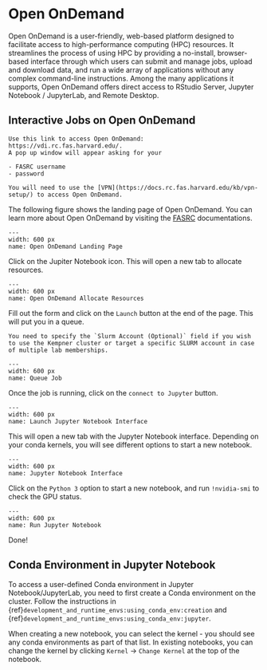 # Open OnDemand

Open OnDemand is a user-friendly, web-based platform designed to facilitate access to high-performance computing (HPC) resources. It streamlines the process of using HPC by providing a no-install, browser-based interface through which users can submit and manage jobs, upload and download data, and run a wide array of applications without any complex command-line instructions. Among the many applications it supports, Open OnDemand offers direct access to RStudio Server, Jupyter Notebook / JupyterLab, and Remote Desktop. 

## Interactive Jobs on Open OnDemand

```{note}
Use this link to access Open OnDemand: https://vdi.rc.fas.harvard.edu/.    
A pop up window will appear asking for your 

- FASRC username 
- password 

You will need to use the [VPN](https://docs.rc.fas.harvard.edu/kb/vpn-setup/) to access Open OnDemand.
```

The following figure shows the landing page of Open OnDemand. You can learn more about Open OnDemand by visiting the [FASRC](https://docs.rc.fas.harvard.edu/kb/virtual-desktop/) documentations.

```{figure} figures/png/open_ondemand_example-01.png
---
width: 600 px
name: Open OnDemand Landing Page
```

Click on the Jupiter Notebook icon. This will open a new tab to allocate resources.

```{figure} figures/png/open_ondemand_example-02.png
---
width: 600 px
name: Open OnDemand Allocate Resources
```

Fill out the form and click on the `Launch` button at the end of the page. This will put you in a queue. 

```{note}
You need to specify the `Slurm Account (Optional)` field if you wish to use the Kempner cluster or target a specific SLURM account in case of multiple lab memberships.
```

```{figure} figures/png/open_ondemand_example-03.png
---
width: 600 px
name: Queue Job
```

Once the job is running, click on the `connect to Jupyter` button. 

```{figure} figures/png/open_ondemand_example-04.png
---
width: 600 px
name: Launch Jupyter Notebook Interface
```

This will open a new tab with the Jupyter Notebook interface. Depending on your conda kernels, you will see different options to start a new notebook.

```{figure} figures/png/open_ondemand_example-05.png
---
width: 600 px
name: Jupyter Notebook Interface
```
Click on the `Python 3` option to start a new notebook, and run `!nvidia-smi` to check the GPU status.

```{figure} figures/png/open_ondemand_example-06.png
---
width: 600 px
name: Run Jupyter Notebook
```

Done!

## Conda Environment in Jupyter Notebook

To access a user-defined Conda environment in Jupyter Notebook/JupyterLab, you need to first create a Conda environment on the cluster. Follow the instructions in {ref}`development_and_runtime_envs:using_conda_env:creation` and {ref}`development_and_runtime_envs:using_conda_env:jupyter`. 

When creating a new notebook, you can select the kernel - you should see any conda environments as part of that list. In existing notebooks, you can change the kernel by clicking `Kernel` -> `Change Kernel` at the top of the notebook.